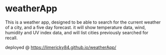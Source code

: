 # weatherApp

This is a weather app, designed to be able to search for the current weather of a city, and a five day forecast.  it will show temperature data, wind, humidity and UV index data, and will list cities previously searched for recall.

deployed @ https://limericky84.github.io/weatherApp/